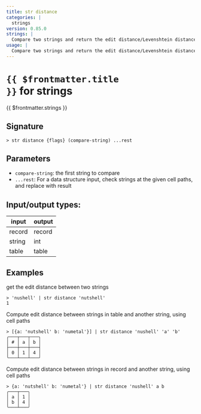 ```yaml
---
title: str distance
categories: |
  strings
version: 0.85.0
strings: |
  Compare two strings and return the edit distance/Levenshtein distance.
usage: |
  Compare two strings and return the edit distance/Levenshtein distance.
---
```

<!-- This file is automatically generated. Please edit the command in https://github.com/nushell/nushell instead. -->

# <code>{{ $frontmatter.title }}</code> for strings

<div class='command-title'>{{ $frontmatter.strings }}</div>

## Signature

```> str distance {flags} (compare-string) ...rest```

## Parameters

 -  `compare-string`: the first string to compare
 -  `...rest`: For a data structure input, check strings at the given cell paths, and replace with result


## Input/output types:

| input  | output |
| ------ | ------ |
| record | record |
| string | int    |
| table  | table  |
## Examples

get the edit distance between two strings
```nu
> 'nushell' | str distance 'nutshell'
1
```

Compute edit distance between strings in table and another string, using cell paths
```nu
> [{a: 'nutshell' b: 'numetal'}] | str distance 'nushell' 'a' 'b'
╭───┬───┬───╮
│ # │ a │ b │
├───┼───┼───┤
│ 0 │ 1 │ 4 │
╰───┴───┴───╯

```

Compute edit distance between strings in record and another string, using cell paths
```nu
> {a: 'nutshell' b: 'numetal'} | str distance 'nushell' a b
╭───┬───╮
│ a │ 1 │
│ b │ 4 │
╰───┴───╯
```
